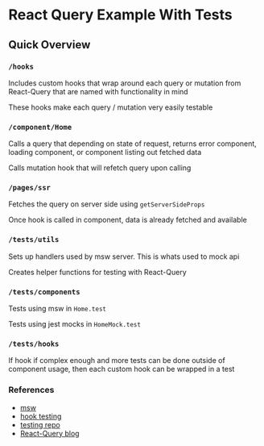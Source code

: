 # React Query Example With Tests

## Quick Overview

### `/hooks`

Includes custom hooks that wrap around each query or mutation from React-Query that are named with functionality in mind

These hooks make each query / mutation very easily testable

### `/component/Home`

Calls a query that depending on state of request, returns error component, loading component, or component listing out fetched data

Calls mutation hook that will refetch query upon calling

### `/pages/ssr`

Fetches the query on server side using `getServerSideProps`

Once hook is called in component, data is already fetched and available

### `/tests/utils`

Sets up handlers used by msw server. This is whats used to mock api

Creates helper functions for testing with React-Query

### `/tests/components`

Tests using msw in `Home.test`

Tests using jest mocks in `HomeMock.test`

### `/tests/hooks`

If hook if complex enough and more tests can be done outside of component usage, then each custom hook can be wrapped in a test

### References

- [msw](https://mswjs.io/)
- [hook testing](https://react-hooks-testing-library.com/usage/basic-hooks)
- [testing repo](https://github.com/TkDodo/testing-react-query)
- [React-Query blog](https://tkdodo.eu/blog/practical-react-query)

